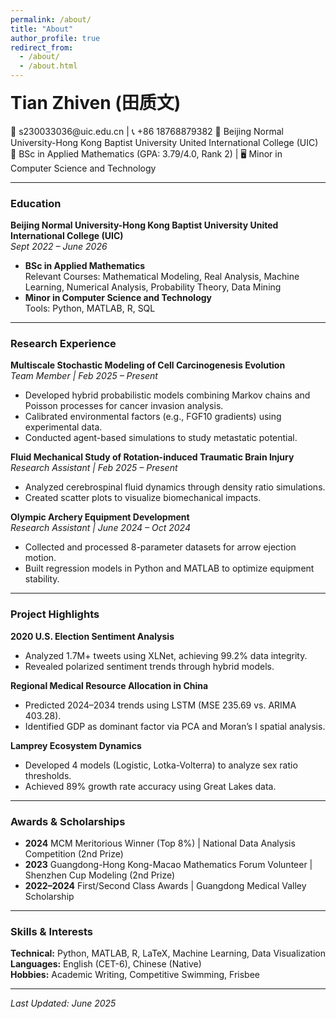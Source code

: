 ```yaml
---
permalink: /about/
title: "About"
author_profile: true
redirect_from: 
  - /about/
  - /about.html
---
```


<h1 style="margin-top: 0">Tian Zhiven (田质文)</h1>
📧 s230033036@uic.edu.cn | 📞 +86 18768879382  
📍 Beijing Normal University-Hong Kong Baptist University United International College (UIC)  
📘 BSc in Applied Mathematics (GPA: 3.79/4.0, Rank 2) | 🖥️ Minor in Computer Science and Technology

---

### Education
**Beijing Normal University-Hong Kong Baptist University United International College (UIC)**  
*Sept 2022 – June 2026*  
- **BSc in Applied Mathematics**  
  Relevant Courses: Mathematical Modeling, Real Analysis, Machine Learning, Numerical Analysis, Probability Theory, Data Mining  
- **Minor in Computer Science and Technology**  
  Tools: Python, MATLAB, R, SQL  

---

### Research Experience
**Multiscale Stochastic Modeling of Cell Carcinogenesis Evolution**  
*Team Member | Feb 2025 – Present*  
- Developed hybrid probabilistic models combining Markov chains and Poisson processes for cancer invasion analysis.  
- Calibrated environmental factors (e.g., FGF10 gradients) using experimental data.  
- Conducted agent-based simulations to study metastatic potential.  

**Fluid Mechanical Study of Rotation-induced Traumatic Brain Injury**  
*Research Assistant | Feb 2025 – Present*  
- Analyzed cerebrospinal fluid dynamics through density ratio simulations.  
- Created scatter plots to visualize biomechanical impacts.  

**Olympic Archery Equipment Development**  
*Research Assistant | June 2024 – Oct 2024*  
- Collected and processed 8-parameter datasets for arrow ejection motion.  
- Built regression models in Python and MATLAB to optimize equipment stability.  

---

### Project Highlights
**2020 U.S. Election Sentiment Analysis**  
- Analyzed 1.7M+ tweets using XLNet, achieving 99.2% data integrity.  
- Revealed polarized sentiment trends through hybrid models.  

**Regional Medical Resource Allocation in China**  
- Predicted 2024–2034 trends using LSTM (MSE 235.69 vs. ARIMA 403.28).  
- Identified GDP as dominant factor via PCA and Moran’s I spatial analysis.  

**Lamprey Ecosystem Dynamics**  
- Developed 4 models (Logistic, Lotka-Volterra) to analyze sex ratio thresholds.  
- Achieved 89% growth rate accuracy using Great Lakes data.  

---

### Awards & Scholarships
- **2024** MCM Meritorious Winner (Top 8%) | National Data Analysis Competition (2nd Prize)  
- **2023** Guangdong-Hong Kong-Macao Mathematics Forum Volunteer | Shenzhen Cup Modeling (2nd Prize)  
- **2022–2024** First/Second Class Awards | Guangdong Medical Valley Scholarship  

---

### Skills & Interests
**Technical:** Python, MATLAB, R, LaTeX, Machine Learning, Data Visualization  
**Languages:** English (CET-6), Chinese (Native)  
**Hobbies:** Academic Writing, Competitive Swimming, Frisbee  

---

*Last Updated: June 2025*  
